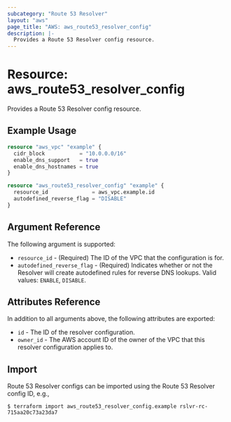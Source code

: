 ```yaml
---
subcategory: "Route 53 Resolver"
layout: "aws"
page_title: "AWS: aws_route53_resolver_config"
description: |-
  Provides a Route 53 Resolver config resource.
---
```


# Resource: aws_route53_resolver_config

Provides a Route 53 Resolver config resource.

## Example Usage

```terraform
resource "aws_vpc" "example" {
  cidr_block           = "10.0.0.0/16"
  enable_dns_support   = true
  enable_dns_hostnames = true
}

resource "aws_route53_resolver_config" "example" {
  resource_id              = aws_vpc.example.id
  autodefined_reverse_flag = "DISABLE"
}
```

## Argument Reference

The following argument is supported:

* `resource_id` - (Required) The ID of the VPC that the configuration is for.
* `autodefined_reverse_flag` - (Required) Indicates whether or not the Resolver will create autodefined rules for reverse DNS lookups. Valid values: `ENABLE`, `DISABLE`.

## Attributes Reference

In addition to all arguments above, the following attributes are exported:

* `id` - The ID of the resolver configuration.
* `owner_id` - The AWS account ID of the owner of the VPC that this resolver configuration applies to.

## Import

Route 53 Resolver configs can be imported using the Route 53 Resolver config ID, e.g.,

```
$ terraform import aws_route53_resolver_config.example rslvr-rc-715aa20c73a23da7
```
